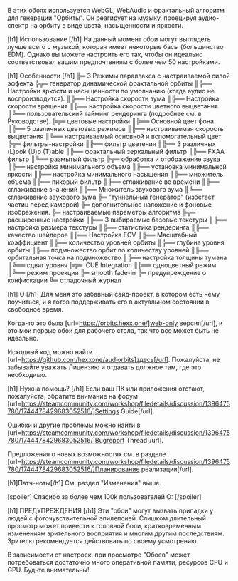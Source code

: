 В этих обоях используется WebGL, WebAudio и фрактальный алгоритм для генерации "Орбиты". Он реагирует на музыку, проецируя аудио-спектр на орбиту в виде цвета, насыщенности и яркости.

[h1] Использование [/h1]
На данный момент обои могут выглядеть лучше всего с музыкой, которая имеет некоторые басы (большинство EDM).
Однако вы можете настроить его так, чтобы он идеально соответствовал вашим предпочтениям с более чем 50 настройками.

[h1] Особенности [/h1]
╠═ 3 Режимы параллакса с настраиваемой силой эффекта
╠╦═ генератор динамической фрактальной орбиты
║╠══ Настройки яркости и насыщенности по умолчанию (когда аудио не воспроизводится).
║╠══ Настройка скорости зума
║╠══ Настройка скорости вращения
║╠══ настройка скорости цветного выцветания
║╚══ пользовательский тайминг рендеринга (подробнее см. в Руководстве).
╠╦═ цветовые настройки
║╠══ Основной цвет фона
║╠══ 5 различных цветовых режимов
║╠══ настраиваемая скорость выцветания
║╚══ настраиваемый основной и вспомогательный цвет
╠╦═ фильтры-настройки
║╠══ фильтр цветения
║╠══ 3 различных (L)ook (U)p (T)able
║╠══ фрактальный зеркальный фильтр
║╠══ FXAA фильтр
║╚══ размытый фильтр
╠╦═ обработка и отображение звука
║╠══ настройка минимального объема
║╠══ установка минимальной яркости
║╠══ настройка минимального насыщения
║╠══ множитель объема
║╠══ пиковый фильтр
║╠══ сглаживание во времени
║╠══ сглаживание значений
║╠══ Множитель звукового зума
║╚══ сглаживание звукового зума
╠═ "туннельный генератор" (избегает частиц перед камерой)
╠═ дополнительное наложение и фоновые изображения.
╠═ настраиваемые параметры алгоритма
╠╦═ расширенные настройки
║╠══ 3 выбираемые базовые текстуры
║╠══ настройка размера текстуры
║╠══ статистика рендеринга
║╠══ качество шейдеров
║╠══ Настройка FOV
║╠══ Масштабный коэффициент
║╠══ количество уровней орбиты
║╠══ глубина уровня орбиты
║╠══ подмножество орбит по количеству уровней
║╠══ орбитальная точка на подмножество
║╠══ настройка толщины тумана
║╚══ сдвиг уровня
╠╦═ iCUE Integration
║╠══ одноцветный режим
║╚══ режим проекции
╠═ smooth fade-in
╠═ предупреждение о конфискации
╚═ отладочный журнал

[h1] О [/h1]
Для меня это забавный сайд-проект, в котором есть чему поучиться, и я готов поддерживать его в актуальном состоянии в свободное время. 

Когда-то это была [url=https://orbits.hexx.one/]web-only версия[/url], и это мои первые обои для рабочего стола, так что все может быть не идеально.

Исходный код можно найти [url=https://github.com/hexxone/audiorbits]здесь[/url]. Пожалуйста, не забывайте уважать Лицензию и отдавать должное там, где это необходимо.


[h1] Нужна помощь? [/h1]
Если ваш ПК или приложения отстают, пожалуйста, обратите внимание на форум [url=https://steamcommunity.com/workshop/filedetails/discussion/1396475780/1744478429683052516/]Settings Guide[/url].

Ошибки и другие проблемы можно найти в [url=https://steamcommunity.com/workshop/filedetails/discussion/1396475780/1744478429683052516/]Bugreport Thread[/url].

Предложения о новых возможностях см. в разделе [url=https://steamcommunity.com/workshop/filedetails/discussion/1396475780/1744478429683052516/]Планирование реализации[/url].


[h1]Патч-ноты[/h1]
См. раздел "Изменения" выше.


[spoiler] Спасибо за более чем 100k пользователей O: [/spoiler]


[h1] ПРЕДУПРЕЖДЕНИЯ [/h1]
Эти "обои" могут вызвать припадки у людей с фоточувствительной эпилепсией.
Слишком длительный просмотр может привести к головной боли, кратковременным изменениям зрительного восприятия и многим другим последствиям.
Зрителю рекомендуется действовать по своему усмотрению.

В зависимости от настроек, при просмотре "Обоев" может потребоваться достаточно много оперативной памяти, ресурсов CPU и GPU.
Будьте внимательны!